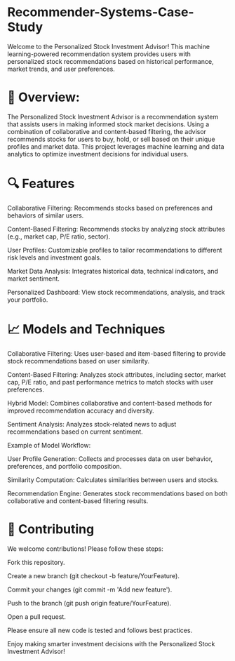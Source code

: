# Recommender-Systems-Case-Study
Welcome to the Personalized Stock Investment Advisor! This machine learning-powered recommendation system provides users with personalized stock recommendations based on historical performance, market trends, and user preferences.
# 📝 Overview:
The Personalized Stock Investment Advisor is a recommendation system that assists users in making informed stock market decisions. Using a combination of collaborative and content-based filtering, the advisor recommends stocks for users to buy, hold, or sell based on their unique profiles and market data. This project leverages machine learning and data analytics to optimize investment decisions for individual users.
# 🔍 Features
Collaborative Filtering: Recommends stocks based on preferences and behaviors of similar users.

Content-Based Filtering: Recommends stocks by analyzing stock attributes (e.g., market cap, P/E ratio, sector).

User Profiles: Customizable profiles to tailor recommendations to different risk levels and investment goals.

Market Data Analysis: Integrates historical data, technical indicators, and market sentiment.

Personalized Dashboard: View stock recommendations, analysis, and track your portfolio.

# 📈 Models and Techniques
Collaborative Filtering: Uses user-based and item-based filtering to provide stock recommendations based on user similarity.

Content-Based Filtering: Analyzes stock attributes, including sector, market cap, P/E ratio, and past performance metrics to match stocks with user preferences.

Hybrid Model: Combines collaborative and content-based methods for improved recommendation accuracy and diversity.

Sentiment Analysis: Analyzes stock-related news to adjust recommendations based on current sentiment.

Example of Model Workflow:

User Profile Generation: Collects and processes data on user behavior, preferences, and portfolio composition.

Similarity Computation: Calculates similarities between users and stocks.

Recommendation Engine: Generates stock recommendations based on both collaborative and content-based filtering results.

# 🤝 Contributing
We welcome contributions! Please follow these steps:

Fork this repository.

Create a new branch (git checkout -b feature/YourFeature).

Commit your changes (git commit -m 'Add new feature').

Push to the branch (git push origin feature/YourFeature).

Open a pull request.

Please ensure all new code is tested and follows best practices.

Enjoy making smarter investment decisions with the Personalized Stock Investment Advisor!
